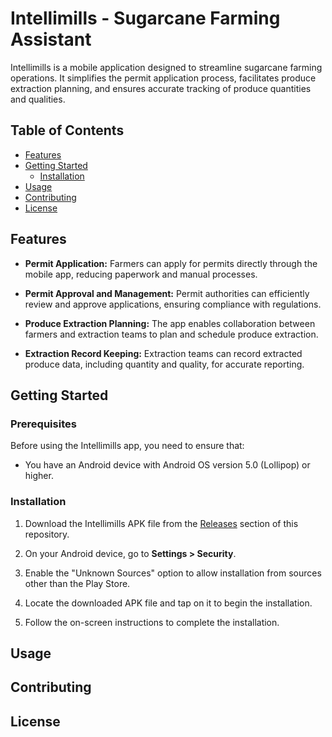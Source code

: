 # Intellimills - Sugarcane Farming Assistant

Intellimills is a mobile application designed to streamline sugarcane farming operations. It simplifies the permit application process, facilitates produce extraction planning, and ensures accurate tracking of produce quantities and qualities.

## Table of Contents

- [Features](#features)
- [Getting Started](#getting-started)
  - [Installation](#installation)
- [Usage](#usage)
- [Contributing](#contributing)
- [License](#license)

## Features

- **Permit Application:** Farmers can apply for permits directly through the mobile app, reducing paperwork and manual processes.

- **Permit Approval and Management:** Permit authorities can efficiently review and approve applications, ensuring compliance with regulations.

- **Produce Extraction Planning:** The app enables collaboration between farmers and extraction teams to plan and schedule produce extraction.

- **Extraction Record Keeping:** Extraction teams can record extracted produce data, including quantity and quality, for accurate reporting.

## Getting Started

### Prerequisites

Before using the Intellimills app, you need to ensure that:

- You have an Android device with Android OS version 5.0 (Lollipop) or higher.

### Installation

1. Download the Intellimills APK file from the [Releases](https://github.com/yourusername/intellimills/releases) section of this repository.

2. On your Android device, go to **Settings > Security**.

3. Enable the "Unknown Sources" option to allow installation from sources other than the Play Store.

4. Locate the downloaded APK file and tap on it to begin the installation.

5. Follow the on-screen instructions to complete the installation.

## Usage


## Contributing


## License

